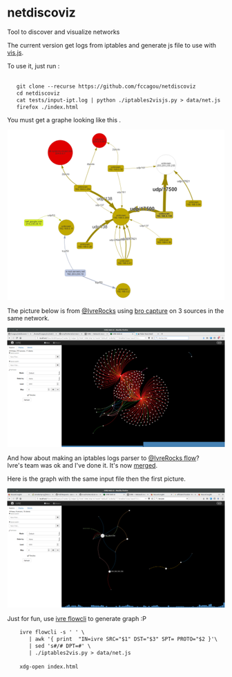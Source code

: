 # netdiscoviz
Tool to discover and visualize networks


The current version get logs from iptables and generate js file to use
with [vis.js](http://visjs.org).

To use it, just run :

```

   git clone --recurse https://github.com/fccagou/netdiscoviz
   cd netdiscoviz
   cat tests/input-ipt.log | python ./iptables2visjs.py > data/net.js
   firefox ./index.html

```

You must get a graphe looking like this .

![Sample graphe](data/sample.png)




The picture below is from [@IvreRocks](https://ivre.rocks) using [bro capture](https://github.com/cea-sec/ivre/blob/master/doc/FLOW.md)
on 3 sources in the same network.

![Sample ivre flow graphe](data/ivre-flow.png)




And how about making an iptables logs parser to [@IvreRocks flow](https://ivre.rocks)?  
Ivre's team was ok and I've done it. It's now [merged](https://doc.ivre.rocks/en/latest/overview/faq.html#how-can-i-configure-iptables-to-get-logs-used-by-flow2db-tool).


Here is the graph with the same input file then the first picture.

![Ivre flow using iptables parser](data/ivre-iptables-parser.png)


Just for fun, use [ivre flowcli](https://github.com/cea-sec/ivre/blob/master/doc/FLOW.md) to generate graph :P

```
    ivre flowcli -s ' ' \
       | awk '{ print  "IN=ivre SRC="$1" DST="$3" SPT= PROTO="$2 }'\
       | sed 's#/# DPT=#' \
       | ./iptables2vis.py > data/net.js

    xdg-open index.html

```

